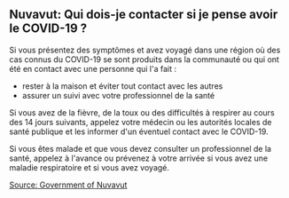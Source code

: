 ## Nuvavut: Qui dois-je contacter si je pense avoir le COVID-19 ?

Si vous présentez des symptômes et avez voyagé dans une région où des cas connus du COVID-19 se sont produits dans la communauté ou qui ont été en contact avec une personne qui l'a fait :

- rester à la maison et éviter tout contact avec les autres
- assurer un suivi avec votre professionnel de la santé

Si vous avez de la fièvre, de la toux ou des difficultés à respirer au cours des 14 jours suivants, appelez votre médecin
ou les autorités locales de santé publique et les informer d'un éventuel contact avec le COVID-19.

Si vous êtes malade et que vous devez consulter un professionnel de la santé, appelez à l'avance ou prévenez à votre arrivée si vous avez une maladie respiratoire et si vous avez voyagé.

[Source: Government of Nuvavut](https://gov.nu.ca/sites/default/files/covid-19_web_page.pdf)
